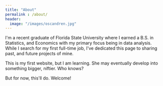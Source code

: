 ```yaml
---
title: "About"
permalink : /about/
header:
  image: "/images/oscandren.jpg"
---
```



I'm a recent graduate of Florida State University where I earned a B.S. in Statistics, and Economics with my primary focus being in data analysis. While I search for my first full-time job, I've dedicated this page to sharing past, and future projects of mine.

This is my first website, but I am learning. She may eventually develop into something bigger, niftier. Who knows?


But for now, this'll do. Welcome!
